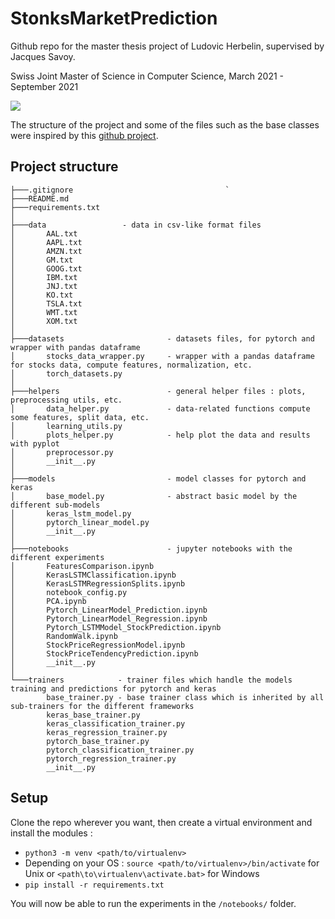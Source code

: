 # StonksMarketPrediction

Github repo for the master thesis project of Ludovic Herbelin, supervised by Jacques Savoy.

Swiss Joint Master of Science in Computer Science, March 2021 - September 2021

![](https://mcs.unibnf.ch/wp-content/uploads/2018/03/logo-transp-e1531733843534.png)


The structure of the project and some of the files such as the base classes were inspired by this [github project](https://github.com/Ahmkel/Keras-Project-Template).

## Project structure

```
├───.gitignore                                  `
├───README.md
├───requirements.txt
│   
├───data                 - data in csv-like format files
│       AAL.txt
│       AAPL.txt
│       AMZN.txt
│       GM.txt
│       GOOG.txt
│       IBM.txt
│       JNJ.txt
│       KO.txt
│       TSLA.txt
│       WMT.txt
│       XOM.txt
│       
├───datasets                       - datasets files, for pytorch and wrapper with pandas dataframe
│       stocks_data_wrapper.py     - wrapper with a pandas dataframe for stocks data, compute features, normalization, etc.
│       torch_datasets.py
│       
├───helpers                        - general helper files : plots, preprocessing utils, etc.
│       data_helper.py             - data-related functions compute some features, split data, etc.
│       learning_utils.py
│       plots_helper.py            - help plot the data and results with pyplot
│       preprocessor.py
│       __init__.py
│       
├───models                         - model classes for pytorch and keras
│       base_model.py              - abstract basic model by the different sub-models
│       keras_lstm_model.py
│       pytorch_linear_model.py
│       __init__.py
│       
├───notebooks                      - jupyter notebooks with the different experiments
│       FeaturesComparison.ipynb
│       KerasLSTMClassification.ipynb
│       KerasLSTMRegressionSplits.ipynb
│       notebook_config.py
│       PCA.ipynb
│       Pytorch_LinearModel_Prediction.ipynb
│       Pytorch_LinearModel_Regression.ipynb
│       Pytorch_LSTMModel_StockPrediction.ipynb
│       RandomWalk.ipynb
│       StockPriceRegressionModel.ipynb
│       StockPriceTendencyPrediction.ipynb
│       __init__.py
│       
└───trainers            - trainer files which handle the models training and predictions for pytorch and keras
        base_trainer.py - base trainer class which is inherited by all sub-trainers for the different frameworks
        keras_base_trainer.py      
        keras_classification_trainer.py
        keras_regression_trainer.py
        pytorch_base_trainer.py
        pytorch_classification_trainer.py
        pytorch_regression_trainer.py
        __init__.py

```

## Setup

Clone the repo wherever you want, then create a virtual environment and install the modules :

- `python3 -m venv <path/to/virtualenv>`
- Depending on your OS : `source <path/to/virtualenv>/bin/activate` for Unix or `<path\to\virtualenv\activate.bat>` for Windows
- `pip install -r requirements.txt`

You will now be able to run the experiments in the `/notebooks/` folder.